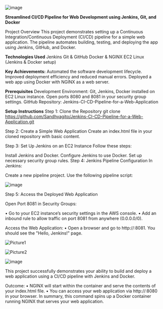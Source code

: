 ![image](https://github.com/user-attachments/assets/3ad6d3ac-d6ba-48b8-b849-083167f9c9db)


**Streamlined CI/CD Pipeline for Web Development using Jenkins, Git, and Docker**

Project Overview
This project demonstrates setting up a Continuous Integration/Continuous Deployment (CI/CD) pipeline for a simple web application. The pipeline automates building, testing, and deploying the app using Jenkins, GitHub, and Docker.

**Technologies Used**
Jenkins
Git & GitHub
Docker & NGINX
EC2 Linux (Jenkins & Docker setup)

**Key Achievements:**
Automated the software development lifecycle.
Improved deployment efficiency and reduced manual errors.
Deployed a web app using Docker with NGINX as a web server.

**Prerequisites**
Development Environment:
Git, Jenkins, Docker installed on EC2 Linux instance.
Open ports 8080 and 8081 in your security group settings.
GitHub Repository: Jenkins-CI-CD-Pipeline-for-a-Web-Application

**Setup Instructions**
Step 1: Clone the Repository
git clone https://github.com/Sandhyagito/Jenkins-CI-CD-Pipeline-for-a-Web-Application.git

Step 2: Create a Simple Web Application
Create an index.html file in your cloned repository with basic content.

Step 3: Set Up Jenkins on an EC2 Instance
Follow these steps:

Install Jenkins and Docker.
Configure Jenkins to use Docker.
Set up necessary security group rules.
Step 4: Jenkins Pipeline Configuration
In Jenkins:

Create a new pipeline project.
Use the following pipeline script:


![image](https://github.com/user-attachments/assets/4ac400ec-0d7d-4852-b42b-8b8101ced882)


Step 5: Access the Deployed Web Application

Open Port 8081 in Security Groups:

•	Go to your EC2 instance’s security settings in the AWS console.
•	Add an inbound rule to allow traffic on port 8081 from anywhere (0.0.0.0/0).

Access the Web Application:
•	Open a browser and go to http://<your-ec2-public-ip>:8081. You should see the "Hello, Jenkins!" page.


![Picture1](https://github.com/user-attachments/assets/f8efb0e9-2fce-4d30-b986-e7a90f061824)

![Picture2](https://github.com/user-attachments/assets/d1097ac1-e0f2-4978-8f83-2cc5639b670b)

![image](https://github.com/user-attachments/assets/c6234f59-542e-43ed-859a-153b141e0542)

This project successfully demonstrates your ability to build and deploy a web application using a CI/CD pipeline with Jenkins and Docker.

Outcome:
•	NGINX will start within the container and serve the contents of your index.html file.
•	You can access your web application via http://<your-ec2-public-ip>:8080 in your browser.
In summary, this command spins up a Docker container running NGINX that serves your web application.
